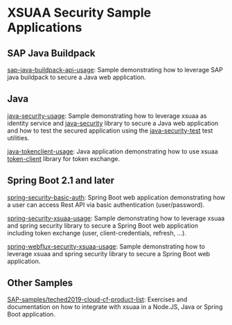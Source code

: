 # XSUAA Security Sample Applications


## SAP Java Buildpack
[sap-java-buildpack-api-usage](./sap-java-buildpack-api-usage): Sample demonstrating how to leverage SAP java buildpack to secure a Java web application.

## Java
[java-security-usage](./java-security-usage): Sample demonstrating how to leverage xsuaa as identity service and [java-security](/java-security) library to secure a Java web application and how to test the secured application using the [java-security-test](/java-security-test) test utilities.

[java-tokenclient-usage](./java-tokenclient-usage): Java application demonstrating how to use xsuaa [token-client](/token-client) library for token exchange.

## Spring Boot 2.1 and later
[spring-security-basic-auth](./spring-security-basic-auth): Spring Boot web application demonstrating how a user can access Rest API via basic authentication (user/password).

[spring-security-xsuaa-usage](./spring-security-xsuaa-usage): Sample demonstrating how to leverage xsuaa and spring security library to secure a Spring Boot web application including token exchange (user, client-credentials, refresh, ...).

[spring-webflux-security-xsuaa-usage](./spring-webflux-security-xsuaa-usage): Sample demonstrating how to leverage xsuaa and spring security library to secure a Spring Boot web application.

## Other Samples
[SAP-samples/teched2019-cloud-cf-product-list](https://github.com/SAP-samples/cloud-cf-product-list): Exercises and documentation on how to integrate with xsuaa in a Node.JS, Java or Spring Boot application.
